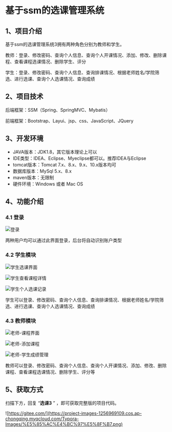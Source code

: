 # 基于ssm的选课管理系统

## 1、项目介绍

基于ssm的选课管理系统3拥有两种角色分别为教师和学生。

教师：登录、修改密码、查询个人信息、查询个人开课情况、添加、修改、删除课程、查看课程选课情况、删除学生、评分

学生：登录、修改密码、查询个人信息、查询排课情况、根据老师姓名/学院筛选、进行选课、查询个人选课情况、查询成绩


## 2、项目技术

后端框架：SSM（Spring、SpringMVC、Mybatis）

前端框架：Bootstrap、Layui、jsp、css、JavaScript、JQuery

## 3、开发环境

- JAVA版本：JDK1.8，其它版本理论上可以
- IDE类型：IDEA、Eclipse、Myeclipse都可以。推荐IDEA与Eclipse
- tomcat版本：Tomcat 7.x、8.x、9.x、10.x版本均可
- 数据库版本：MySql 5.x、8.x
- maven版本：无限制
- 硬件环境：Windows 或者 Mac OS


## 4、功能介绍

### 4.1 登录

![登录](https://project-images-1256969109.cos.ap-chongqing.myqcloud.com/Typora-Images/202205202039442.jpg)

两种用户均可以通过此界面登录，后台将自动识别账户类型

### 4.2 学生模块

![学生选课界面](https://project-images-1256969109.cos.ap-chongqing.myqcloud.com/Typora-Images/%E5%AD%A6%E7%94%9F%E9%80%89%E8%AF%BE%E7%95%8C%E9%9D%A2.jpg)

![学生查看课程详情](https://project-images-1256969109.cos.ap-chongqing.myqcloud.com/Typora-Images/%E5%AD%A6%E7%94%9F%E6%9F%A5%E7%9C%8B%E8%AF%BE%E7%A8%8B%E8%AF%A6%E6%83%85.jpg)

![学生个人选课记录](https://project-images-1256969109.cos.ap-chongqing.myqcloud.com/Typora-Images/%E5%AD%A6%E7%94%9F%E4%B8%AA%E4%BA%BA%E9%80%89%E8%AF%BE%E8%AE%B0%E5%BD%95.jpg)

学生可以登录、修改密码、查询个人信息、查询排课情况、根据老师姓名/学院筛选、进行选课、查询个人选课情况、查询成绩

### 4.3 教师模块

![老师-课程界面](https://project-images-1256969109.cos.ap-chongqing.myqcloud.com/Typora-Images/%E8%80%81%E5%B8%88-%E8%AF%BE%E7%A8%8B%E7%95%8C%E9%9D%A2.jpg)

![老师-添加课程](https://project-images-1256969109.cos.ap-chongqing.myqcloud.com/Typora-Images/%E8%80%81%E5%B8%88-%E6%B7%BB%E5%8A%A0%E8%AF%BE%E7%A8%8B.jpg)

![老师-学生成绩管理](https://project-images-1256969109.cos.ap-chongqing.myqcloud.com/Typora-Images/%E8%80%81%E5%B8%88-%E5%AD%A6%E7%94%9F%E6%88%90%E7%BB%A9%E7%AE%A1%E7%90%86.jpg)

教师可以登录、修改密码、查询个人信息、查询个人开课情况、添加、修改、删除课程、查看课程选课情况、删除学生、评分等

## 5、获取方式

扫描下方，回复 “**选课3** ” ，即可获取完整版的项目代码。

![https://gitee.com/](https://project-images-1256969109.cos.ap-chongqing.myqcloud.com/Typora-Images/%E5%85%AC%E4%BC%97%E5%8F%B7.png)



